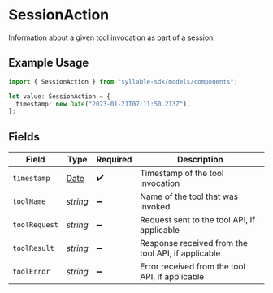 # SessionAction

Information about a given tool invocation as part of a session.

## Example Usage

```typescript
import { SessionAction } from "syllable-sdk/models/components";

let value: SessionAction = {
  timestamp: new Date("2023-01-21T07:11:50.213Z"),
};
```

## Fields

| Field                                                                                         | Type                                                                                          | Required                                                                                      | Description                                                                                   |
| --------------------------------------------------------------------------------------------- | --------------------------------------------------------------------------------------------- | --------------------------------------------------------------------------------------------- | --------------------------------------------------------------------------------------------- |
| `timestamp`                                                                                   | [Date](https://developer.mozilla.org/en-US/docs/Web/JavaScript/Reference/Global_Objects/Date) | :heavy_check_mark:                                                                            | Timestamp of the tool invocation                                                              |
| `toolName`                                                                                    | *string*                                                                                      | :heavy_minus_sign:                                                                            | Name of the tool that was invoked                                                             |
| `toolRequest`                                                                                 | *string*                                                                                      | :heavy_minus_sign:                                                                            | Request sent to the tool API, if applicable                                                   |
| `toolResult`                                                                                  | *string*                                                                                      | :heavy_minus_sign:                                                                            | Response received from the tool API, if applicable                                            |
| `toolError`                                                                                   | *string*                                                                                      | :heavy_minus_sign:                                                                            | Error received from the tool API, if applicable                                               |